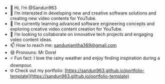 - 👋 Hi, I’m @Sandun963  
- 👀 I’m interested in developing new and creative software solutions and creating new video contents for YouTube.  
- 🌱 I’m currently learning advanced software engineering concepts and exploring creative video content creation for YouTube.  
- 💞️ I’m looking to collaborate on innovative tech projects and engaging video content ideas.  
- 📫 How to reach me: sandunjanitha369@gmail.com  
- 😄 Pronouns: Mr Dorel  
- ⚡ Fun fact: I love the rainy weather and enjoy finding inspiration during a downpour.  
- 🌐 Check out my portfolio: [https://sandun963.github.io/portfolio-template](https://sandun963.github.io/portfolio-template)


<!---
Sandun963/Sandun963 is a ✨ special ✨ repository because its `README.md` (this file) appears on your GitHub profile.
You can click the Preview link to take a look at your changes.
--->
